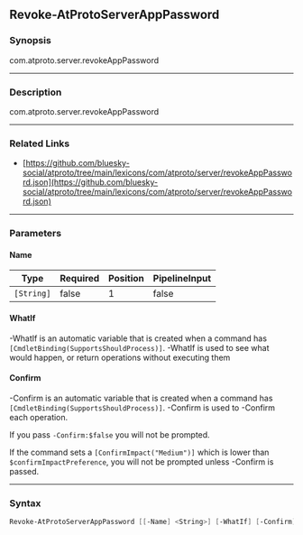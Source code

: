 Revoke-AtProtoServerAppPassword
-------------------------------




### Synopsis
com.atproto.server.revokeAppPassword



---


### Description

com.atproto.server.revokeAppPassword



---


### Related Links
* [https://github.com/bluesky-social/atproto/tree/main/lexicons/com/atproto/server/revokeAppPassword.json](https://github.com/bluesky-social/atproto/tree/main/lexicons/com/atproto/server/revokeAppPassword.json)





---


### Parameters
#### **Name**




|Type      |Required|Position|PipelineInput|
|----------|--------|--------|-------------|
|`[String]`|false   |1       |false        |



#### **WhatIf**
-WhatIf is an automatic variable that is created when a command has ```[CmdletBinding(SupportsShouldProcess)]```.
-WhatIf is used to see what would happen, or return operations without executing them
#### **Confirm**
-Confirm is an automatic variable that is created when a command has ```[CmdletBinding(SupportsShouldProcess)]```.
-Confirm is used to -Confirm each operation.

If you pass ```-Confirm:$false``` you will not be prompted.


If the command sets a ```[ConfirmImpact("Medium")]``` which is lower than ```$confirmImpactPreference```, you will not be prompted unless -Confirm is passed.



---


### Syntax
```PowerShell
Revoke-AtProtoServerAppPassword [[-Name] <String>] [-WhatIf] [-Confirm] [<CommonParameters>]
```
